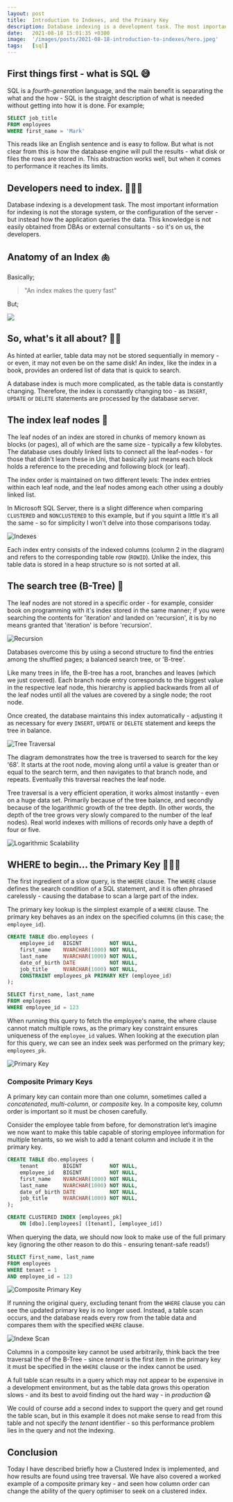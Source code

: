 ```yaml
---
layout: post
title:  Introduction to Indexes, and the Primary Key
description: Database indexing is a development task. The most important information for indexing is not the storage...
date:   2021-08-18 15:01:35 +0300
image:  '/images/posts/2021-08-18-introduction-to-indexes/hero.jpeg'
tags:   [sql]
---
```


## First things first - what is SQL 😅
SQL is a _fourth-generation_ language, and the main benefit is separating the what and the how - SQL is the straight description of what is needed without getting into how it is done. For example;

```sql
SELECT job_title
FROM employees
WHERE first_name = 'Mark'
```

This reads like an English sentence and is easy to follow. But what is not clear from this is how the database engine will pull the results - what disk or files the rows are stored in. This abstraction works well, but when it comes to performance it reaches its limits.

## Developers need to index. 🤦🏻‍♂️
Database indexing is a development task. The most important information for indexing is not the storage system, or the configuration of the server - but instead how the application queries the data. This knowledge is not easily obtained from DBAs or external consultants - so it's on us, the developers.


## Anatomy of an Index 🫁
Basically;
> "An index makes the query fast"

But;

![](https://s3.us-west-2.amazonaws.com/secure.notion-static.com/67807345-e420-4f9d-a146-dcc1e7e0259d/giphy.gif?X-Amz-Algorithm=AWS4-HMAC-SHA256&X-Amz-Credential=AKIAT73L2G45O3KS52Y5%2F20210814%2Fus-west-2%2Fs3%2Faws4_request&X-Amz-Date=20210814T142021Z&X-Amz-Expires=86400&X-Amz-Signature=7fcae6960d045118bc3779a591c711a65288fbeedb979e04750af1883791763a&X-Amz-SignedHeaders=host&response-content-disposition=filename%20%3D%22giphy.gif%22)


## So, what's it all about? 🤷‍♂️
As hinted at earlier, table data may not be stored sequentially in memory - or even, it may not even be on the same disk! An index, like the index in a book, provides an ordered list of data that is quick to search.

A database index is much more complicated, as the table data is constantly changing. Therefore, the index is constantly changing too - as `INSERT`, `UPDATE` or `DELETE` statements are processed by the database server.

## The index leaf nodes 🍁
The leaf nodes of an index are stored in chunks of memory known as blocks (or pages), all of which are the same size - typically a few kilobytes. The database uses doubly linked lists to connect all the leaf-nodes - for those that didn't learn these in Uni, that basically just means each block holds a reference to the preceding and following block (or leaf).

The index order is maintained on two different levels: The index entries within each leaf node, and the leaf nodes among each other using a doubly linked list.

In Microsoft SQL Server, there is a slight difference when comparing `CLUSTERED` and `NONCLUSTERED` to this example, but if you squint a little it's all the same - so for simplicity I won't delve into those comparisons today.

![Indexes]({{site.baseurl}}/images/posts/2021-08-18-introduction-to-indexes/indexes.png)

Each index entry consists of the indexed columns (column 2 in the diagram) and refers to the corresponding table row (`ROWID`). Unlike the index, this table data is stored in a heap structure so is not sorted at all.

## The search tree (B-Tree) 🌴
The leaf nodes are not stored in a specific order - for example, consider book on programming with it's index stored in the same manner; if you were searching the contents for 'iteration' and landed on 'recursion', it is by no means granted that 'iteration' is before 'recursion'.

![Recursion]({{site.baseurl}}/images/posts/2021-08-18-introduction-to-indexes/recursion.png)

Databases overcome this by using a second structure to find the entries among the shuffled pages; a balanced search tree, or 'B-tree'.

Like many trees in life, the B-tree has a root, branches and leaves (which we just covered). Each branch node entry corresponds to the biggest value in the respective leaf node, this hierarchy is applied backwards from all of the leaf nodes until all the values are covered by a single node; the root node.

Once created, the database maintains this index automatically - adjusting it as necessary for every `INSERT`, `UPDATE` or `DELETE` statement and keeps the tree in balance.

![Tree Traversal]({{site.baseurl}}/images/posts/2021-08-18-introduction-to-indexes/traversal.png)

The diagram demonstrates how the tree is traversed to search for the key '68'. It starts at the root node, moving along until a value is greater than or equal to the search term, and then navigates to that branch node, and repeats. Eventually this traversal reaches the leaf node.

Tree traversal is a very efficient operation, it works almost instantly - even on a huge data set. Primarily because of the tree balance, and secondly because of the logarithmic growth of the tree depth. (In other words, the depth of the tree grows very slowly compared to the number of the leaf nodes). Real world indexes with millions of records only have a depth of four or five.

![Logarithmic Scalability]({{site.baseurl}}/images/posts/2021-08-18-introduction-to-indexes/logarithmic_scalability.png)

## WHERE to begin... the Primary Key 🕵🏻‍♂️
The first ingredient of a slow query, is the `WHERE` clause. The `WHERE` clause defines the search condition of a SQL statement, and it is often phrased carelessly - causing the database to scan a large part of the index.

The primary key lookup is the simplest example of a `WHERE` clause. The primary key behaves as an index on the specified columns (in this case; the `employee_id`).

```sql
CREATE TABLE dbo.employees (
    employee_id   BIGINT         NOT NULL, 
    first_name    NVARCHAR(1000) NOT NULL,
    last_name     NVARCHAR(1000) NOT NULL, 
    date_of_birth DATE           NOT NULL, 
    job_title     NVARCHAR(1000) NOT NULL, 
    CONSTRAINT employees_pk PRIMARY KEY (employee_id)
);
```

```sql
SELECT first_name, last_name
FROM employees
WHERE employee_id = 123
```

When running this query to fetch the employee's name, the where clause cannot match multiple rows, as the primary key constraint ensures uniqueness of the `employee_id` values. When looking at the execution plan for this query, we can see an index seek was performed on the primary key; `employees_pk`.

![Primary Key]({{site.baseurl}}/images/posts/2021-08-18-introduction-to-indexes/pk.png)

### Composite Primary Keys
A primary key can contain more than one column, sometimes called a *concatenated*, *multi-column*, or *composite* key. In a composite key, column order is important so it must be chosen carefully.

Consider the employee table from before, for demonstration let’s imagine we now want to make this table capable of storing employee information for multiple tenants, so we wish to add a tenant column and include it in the primary key.

```sql
CREATE TABLE dbo.employees (
    tenant        BIGINT         NOT NULL,
    employee_id   BIGINT         NOT NULL, 
    first_name    NVARCHAR(1000) NOT NULL,
    last_name     NVARCHAR(1000) NOT NULL, 
    date_of_birth DATE           NOT NULL, 
    job_title     NVARCHAR(1000) NOT NULL, 
);

CREATE CLUSTERED INDEX [employees_pk] 
    ON [dbo].[employees] ([tenant], [employee_id])
```

When querying the data, we should now look to make use of the full primary key (ignoring the other reason to do this - ensuring tenant-safe reads!)

```sql
SELECT first_name, last_name
FROM employees
WHERE tenant = 1 
AND employee_id = 123
```

![Composite Primary Key]({{site.baseurl}}/images/posts/2021-08-18-introduction-to-indexes/composite_pk.png)

If running the original query, excluding tenant from the `WHERE` clause you can see the updated primary key is no longer used. Instead, a table scan occurs, and the database reads every row from the table data and compares them with the specified `WHERE` clause.

![Indexe Scan]({{site.baseurl}}/images/posts/2021-08-18-introduction-to-indexes/index_scan.png)

Columns in a composite key cannot be used arbitrarily, think back the tree traversal the of the B-Tree - since *tenant* is the first item in the primary key it must be specified in the `WHERE` clause or the index cannot be used.

A full table scan results in a query which may not appear to be expensive in a development environment, but as the table data grows this operation slows - and its best to avoid finding out the hard way - in *production* 😱

We could of course add a second index to support the query and get round the table scan, but in this example it does not make sense to read from this table and not specify the *tenant* identifier - so this performance problem lies in the query and not the indexing.

## Conclusion
Today I have described briefly how a Clustered Index is implemented, and how results are found using tree traversal. We have also covered a worked example of a composite primary key - and seen how column order can change the ability of the query optimiser to seek on a clustered index.